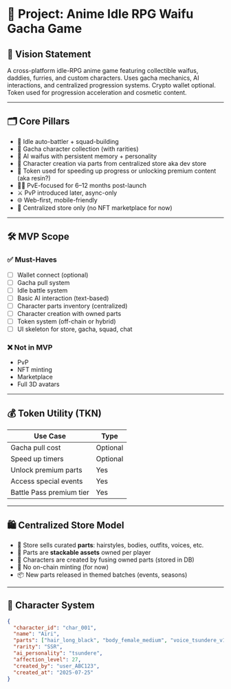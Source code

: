# 📌 Project: Anime Idle RPG Waifu Gacha Game

## 🧠 Vision Statement
A cross-platform idle-RPG anime game featuring collectible waifus, daddies, furries, and custom characters. Uses gacha mechanics, AI interactions, and centralized progression systems. Crypto wallet optional. Token used for progression acceleration and cosmetic content.

---

## 🗂️ Core Pillars

- 🎴 Idle auto-battler + squad-building
- 🎁 Gacha character collection (with rarities)
- 🧠 AI waifus with persistent memory + personality
- 🧬 Character creation via parts from centralized store aka dev store
- 💸 Token used for speeding up progress or unlocking premium content (aka resin?)
- 🧍‍♂️ PvE-focused for 6–12 months post-launch 
- ⚔️ PvP introduced later, async-only
- 🌐 Web-first, mobile-friendly
- 🛒 Centralized store only (no NFT marketplace for now)

---

## 🛠️ MVP Scope

### ✅ Must-Haves
- [ ] Wallet connect (optional)
- [ ] Gacha pull system
- [ ] Idle battle system
- [ ] Basic AI interaction (text-based)
- [ ] Character parts inventory (centralized)
- [ ] Character creation with owned parts
- [ ] Token system (off-chain or hybrid)
- [ ] UI skeleton for store, gacha, squad, chat

### ❌ Not in MVP
- PvP
- NFT minting
- Marketplace
- Full 3D avatars

---

## 💰 Token Utility (TKN)

| Use Case                | Type        |
|-------------------------|-------------|
| Gacha pull cost         | Optional    |
| Speed up timers         | Optional    |
| Unlock premium parts    | Yes         |
| Access special events   | Yes         |
| Battle Pass premium tier| Yes         |

---

## 🛍️ Centralized Store Model

- 🎨 Store sells curated **parts**: hairstyles, bodies, outfits, voices, etc.
- 🧩 Parts are **stackable assets** owned per player
- 👤 Characters are created by fusing owned parts (stored in DB)
- 💾 No on-chain minting (for now)
- 📦 New parts released in themed batches (events, seasons)

---

## 🧬 Character System

```json
{
  "character_id": "char_001",
  "name": "Airi",
  "parts": ["hair_long_black", "body_female_medium", "voice_tsundere_v1"],
  "rarity": "SSR",
  "ai_personality": "tsundere",
  "affection_level": 27,
  "created_by": "user_ABC123",
  "created_at": "2025-07-25"
}


